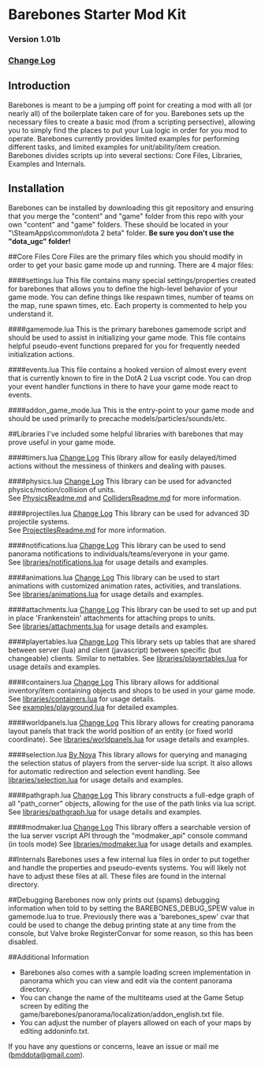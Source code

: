 # Barebones Starter Mod Kit

### Version 1.01b
### [Change Log](https://github.com/bmddota/barebones/blob/source2/ChangeLog.md)

## Introduction
Barebones is meant to be a jumping off point for creating a mod with all (or nearly all) of the boilerplate taken care of for you.
Barebones sets up the necessary files to create a basic mod (from a scripting persective), allowing you to simply find the places to put your Lua logic in order for you mod to operate.
Barebones currently provides limited examples for performing different tasks, and limited examples for unit/ability/item creation.
Barebones divides scripts up into several sections: Core Files, Libraries, Examples and Internals.

## Installation
Barebones can be installed by downloading this git repository and ensuring that you merge the "content" and "game" folder from this repo with your own "content" and "game" folders.  These should be located in your "<SteamLibraryDirectory>\SteamApps\common\dota 2 beta\" folder.  **Be sure you don't use the "dota_ugc" folder!**

##Core Files
Core Files are the primary files which you should modify in order to get your basic game mode up and running.  There are 4 major files:

####settings.lua
This file contains many special settings/properties created for barebones that allows you to define the high-level behavior of your game mode.
You can define things like respawn times, number of teams on the map, rune spawn times, etc.  Each property is commented to help you understand it.

####gamemode.lua
This is the primary barebones gamemode script and should be used to assist in initializing your game mode.
This file contains helpful pseudo-event functions prepared for you for frequently needed initialization actions.

####events.lua
This file contains a hooked version of almost every event that is currently known to fire in the DotA 2 Lua vscript code.
You can drop your event handler functions in there to have your game mode react to events.

####addon_game_mode.lua
This is the entry-point to your game mode and should be used primarily to precache models/particles/sounds/etc.

##Libraries
I've included some helpful libraries with barebones that may prove useful in your game mode.

####timers.lua  [Change Log](https://github.com/bmddota/barebones/blob/source2/TimersChangeLog.md)
This library allow for easily delayed/timed actions without the messiness of thinkers and dealing with pauses.

####physics.lua  [Change Log](https://github.com/bmddota/barebones/blob/source2/PhysicsChangeLog.md)
This library can be used for advancted physics/motion/collision of units.  
See [PhysicsReadme.md](https://github.com/bmddota/barebones/blob/source2/PhysicsReadme.md) and [CollidersReadme.md](https://github.com/bmddota/barebones/blob/source2/CollidersReadme.md) for more information.

####projectiles.lua  [Change Log](https://github.com/bmddota/barebones/blob/source2/ProjectilesChangeLog.md)
This library can be used for advanced 3D projectile systems.  
See [ProjectilesReadme.md](https://github.com/bmddota/barebones/blob/source2/ProjectilesReadme.md) for more information.

####notifications.lua  [Change Log](https://github.com/bmddota/barebones/blob/source2/NotificationsChangeLog.md)
This library can be used to send panorama notifications to individuals/teams/everyone in your game.  
See [libraries/notifications.lua](https://github.com/bmddota/barebones/blob/source2/game/dota_addons/barebones/scripts/vscripts/libraries/notifications.lua) for usage details and examples.

####animations.lua  [Change Log](https://github.com/bmddota/barebones/blob/source2/AnimationsChangeLog.md)
This library can be used to start animations with customized animation rates, activities, and translations.  
See [libraries/animations.lua](https://github.com/bmddota/barebones/blob/source2/game/dota_addons/barebones/scripts/vscripts/libraries/animations.lua) for usage details and examples.

####attachments.lua  [Change Log](https://github.com/bmddota/barebones/blob/source2/AttachmentsChangeLog.md)
This library can be used to set up and put in place 'Frankenstein' attachments for attaching props to units.  
See [libraries/attachments.lua](https://github.com/bmddota/barebones/blob/source2/game/dota_addons/barebones/scripts/vscripts/libraries/attachments.lua) for usage details and examples.

####playertables.lua  [Change Log](https://github.com/bmddota/barebones/blob/source2/PlayerTablesChangeLog.md)
This library sets up tables that are shared between server (lua) and client (javascript) between specific (but changeable) clients.  Similar to nettables.
See [libraries/playertables.lua](https://github.com/bmddota/barebones/blob/source2/game/dota_addons/barebones/scripts/vscripts/libraries/playertables.lua) for usage details and examples.  

####containers.lua  [Change Log](https://github.com/bmddota/barebones/blob/source2/ContainersChangeLog.md)
This library allows for additional inventory/item containing objects and shops to be used in your game mode.
See [libraries/containers.lua](https://github.com/bmddota/barebones/blob/source2/game/dota_addons/barebones/scripts/vscripts/libraries/containers.lua) for usage details.  
See [examples/playground.lua](https://github.com/bmddota/barebones/blob/source2/game/dota_addons/barebones/scripts/vscripts/examples/playground.lua) for detailed examples.

####worldpanels.lua  [Change Log](https://github.com/bmddota/barebones/blob/source2/WorldPanelsChangeLog.md)
This library allows for creating panorama layout panels that track the world position of an entity (or fixed world coordinate).
See [libraries/worldpanels.lua](https://github.com/bmddota/barebones/blob/source2/game/dota_addons/barebones/scripts/vscripts/libraries/worldpanels.lua) for usage details and examples.  

####selection.lua  [By Noya](https://github.com/MNoya)
This library allows for querying and managing the selection status of players from the server-side lua script.  It also allows for automatic redirection and selection event handling.
See [libraries/selection.lua](https://github.com/bmddota/barebones/blob/source2/game/dota_addons/barebones/scripts/vscripts/libraries/selection.lua) for usage details and examples.  

####pathgraph.lua  [Change Log](https://github.com/bmddota/barebones/blob/source2/PathGraphChangeLog.md)
This library constructs a full-edge graph of all "path_corner" objects, allowing for the use of the path links via lua script.
See [libraries/pathgraph.lua](https://github.com/bmddota/barebones/blob/source2/game/dota_addons/barebones/scripts/vscripts/libraries/pathgraph.lua) for usage details and examples.  

####modmaker.lua  [Change Log](https://github.com/bmddota/barebones/blob/source2/ModmakerChangeLog.md)
This library offers a searchable version of the lua server vscript API through the "modmaker_api" console command (in tools mode)
See [libraries/modmaker.lua](https://github.com/bmddota/barebones/blob/source2/game/dota_addons/barebones/scripts/vscripts/libraries/modmaker.lua) for usage details and examples.  



##Internals
Barebones uses a few internal lua files in order to put together and handle the properties and pseudo-events systems.  You will likely not have to adjust these files at all.
These files are found in the internal directory.

##Debugging
Barebones now only prints out (spams) debugging information when told to by setting the BAREBONES_DEBUG_SPEW value in gamemode.lua to true.
Previously there was a 'barebones_spew' cvar that could be used to change the debug printing state at any time from the console, but Valve broke RegisterConvar for some reason, so this has been disabled.


##Additional Information
- Barebones also comes with a sample loading screen implementation in panorama which you can view and edit via the content panorama directory.
- You can change the name of the multiteams used at the Game Setup screen by editing the game/barebones/panorama/localization/addon_english.txt file.
- You can adjust the number of players allowed on each of your maps by editing addoninfo.txt.

If you have any questions or concerns, leave an issue or mail me (bmddota@gmail.com).